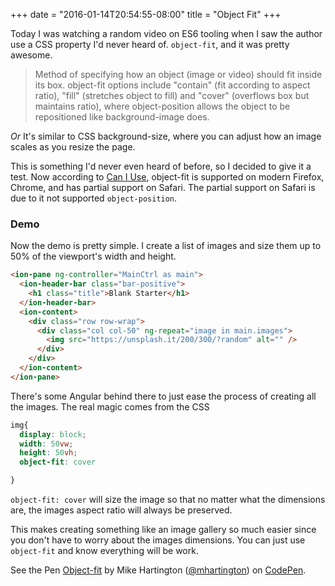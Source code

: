 +++
date = "2016-01-14T20:54:55-08:00"
title = "Object Fit"
+++

Today I was watching a random video on ES6 tooling when I saw the author use a CSS property I'd never heard of. `object-fit`, and it was pretty awesome.

>Method of specifying how an object (image or video) should fit inside its box. object-fit options include "contain" (fit according to aspect ratio), "fill" (stretches object to fill) and "cover" (overflows box but maintains ratio), where object-position allows the object to be repositioned like background-image does.

_Or_ It's similar to CSS background-size, where you can adjust how an image scales as you resize the page.

This is something I'd never even heard of before, so I decided to give it a test.
Now according to [Can I Use](http://caniuse.com/#feat=object-fit), object-fit is supported on modern Firefox, Chrome, and has partial support on Safari. The partial support on Safari is due to it not supported `object-position`.


### Demo

Now the demo is pretty simple. I create a list of images and size them up to 50% of the viewport's width and height.

```html
<ion-pane ng-controller="MainCtrl as main">
  <ion-header-bar class="bar-positive">
    <h1 class="title">Blank Starter</h1>
  </ion-header-bar>
  <ion-content>
    <div class="row row-wrap">
      <div class="col col-50" ng-repeat="image in main.images">
        <img src="https://unsplash.it/200/300/?random" alt="" />
      </div>
    </div>
  </ion-content>
</ion-pane>
```

There's some Angular behind there to just ease the process of creating all the images. The real magic comes from the CSS

```css
img{
  display: block;
  width: 50vw;
  height: 50vh;
  object-fit: cover

}
```
`object-fit: cover` will size the image so that no matter what the dimensions are, the images aspect ratio will always be preserved.


This makes creating something like an image gallery so much easier since you don't have to worry about the images dimensions. You can just use `object-fit` and know everything will be work.


<p data-height="268" data-theme-id="0" data-slug-hash="xZXGGX" data-default-tab="result" data-user="mhartington" class='codepen'>See the Pen <a href='http://codepen.io/mhartington/pen/xZXGGX/'>Object-fit</a> by Mike Hartington (<a href='http://codepen.io/mhartington'>@mhartington</a>) on <a href='http://codepen.io'>CodePen</a>.</p>
<script async src="//assets.codepen.io/assets/embed/ei.js"></script>


